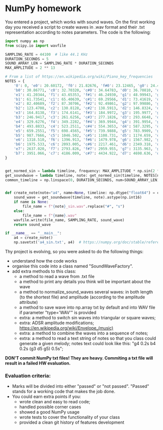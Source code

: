 # NumPy homework 

You entered a project, which works with sound waves. On the first working day you received a script to create waves 
in .wav format and their .txt representation according to notes parameters. The code is the following:

```python
import numpy as np
from scipy.io import wavfile

SAMPLING_RATE = 44100  # like 44.1 KHz
DURATION_SECONDS = 5
SOUND_ARRAY_LEN = SAMPLING_RATE * DURATION_SECONDS
MAX_AMPLITUDE = 2 ** 13

# From a list of https://en.wikipedia.org/wiki/Piano_key_frequencies
NOTES = {
    '0': 0, 'e0': 20.60172, 'f0': 21.82676, 'f#0': 23.12465, 'g0': 24.49971, 'g#0': 25.95654, 'a0': 27.50000, 'a#0': 29.13524,
    'b0': 30.86771, 'c0': 32.70320, 'c#0': 34.64783, 'd0': 36.70810, 'd#0': 38.89087,
    'e1': 41.20344, 'f1': 43.65353, 'f#1': 46.24930, 'g1': 48.99943, 'g#1': 51.91309, 'a1': 55.00000, 'a#1': 58.27047,
    'b1': 61.73541, 'c1': 65.40639, 'c#1': 69.29566, 'd1': 73.41619, 'd#1': 77.78175,
    'e2': 82.40689, 'f2': 87.30706, 'f#2': 92.49861, 'g2': 97.99886, 'g#2': 103.8262, 'a2': 110.0000, 'a#2': 116.5409,
    'b2': 123.4708, 'c2': 130.8128, 'c#2': 138.5913, 'd2': 146.8324, 'd#2': 155.5635,
    'e3': 164.8138, 'f3': 174.6141, 'f#3': 184.9972, 'g3': 195.9977, 'g#3': 207.6523, 'a3': 220.0000, 'a#3': 233.0819,
    'b3': 246.9417, 'c3': 261.6256, 'c#3': 277.1826, 'd3': 293.6648, 'd#3': 311.1270,
    'e4': 329.6276, 'f4': 349.2282, 'f#4': 369.9944, 'g4': 391.9954, 'g#4': 415.3047, 'a4': 440.0000, 'a#4': 466.1638,
    'b4': 493.8833, 'c4': 523.2511, 'c#4': 554.3653, 'd4': 587.3295, 'd#4': 622.2540,
    'e5': 659.2551, 'f5': 698.4565, 'f#5': 739.9888, 'g5': 783.9909, 'g#5': 830.6094, 'a5': 880.0000, 'a#5': 932.3275,
    'b5': 987.7666, 'c5': 1046.502, 'c#5': 1108.731, 'd5': 1174.659, 'd#5': 1244.508,
    'e6': 1318.510, 'f6': 1396.913, 'f#6': 1479.978, 'g6': 1567.982, 'g#6': 1661.219, 'a6': 1760.000, 'a#6': 1864.655,
    'b6': 1975.533, 'c6': 2093.005, 'c#6': 2217.461, 'd6': 2349.318, 'd#6': 2489.016,
    'e7': 2637.020, 'f7': 2793.826, 'f#7': 2959.955, 'g7': 3135.963, 'g#7': 3322.438, 'a7': 3520.000, 'a#7': 3729.310,
    'b7': 3951.066, 'c7': 4186.009, 'c#7': 4434.922, 'd7': 4698.636, 'd#7': 4978.032,
}


get_normed_sin = lambda timeline, frequency: MAX_AMPLITUDE * np.sin(2 * np.pi * frequency * timeline)
get_soundwave = lambda timeline, note: get_normed_sin(timeline, NOTES[note])
common_timeline = np.linspace(0, DURATION_SECONDS, num=SOUND_ARRAY_LEN)


def create_note(note="a4", name=None, timeline: np.dtype("float64") = common_timeline):
    sound_wave = get_soundwave(timeline, note).astype(np.int16)
    if name is None:
        file_name = f"{note}_sin.wav".replace("#", "s")
    else:
        file_name = f"{name}.wav"
    wavfile.write(file_name, SAMPLING_RATE, sound_wave)
    return sound_wave

if __name__ == "__main__":
    a4 = create_note()
    np.savetxt('a4_sin.txt', a4)  # https://numpy.org/doc/stable/reference/routines.io.html
```

Thу project is evolving, so you were asked to do the following things:
- understand how the code works 
- organise this code into a class named "SoundWaveFactory". 
- add extra methods to this class:
  - a method to read a wave from .txt file
  - a method to print any details you think will be important about the wave
  - a method to normalize_sound_waves several waves: in both length (to the shortest file) and amplitude (according to the amplitude attribute)
  - a method to save wave into np.array txt by default and into WAV file if parameter "type='WAV'" is provided
  - extra: a method to switch sin waves into triangular or square waves;
  - extra: ADSR amplitude modifications; https://en.wikipedia.org/wiki/Envelope_(music)
  - extra: a method to combine the waves into a sequence of notes;
  - extra: a method to read a text string of notes so that you class could generate a given melody; notes text could look like this: "g4 0.2s b4 0.2s (g3 d5 g5) 0.5s";

**DON'T commit NumPy txt files! They are heavy. Commiting a txt file will result in a failed HW evaluation.**

### Evaluation criteria:
- Marks will be divided into either "passed" or "not passed". "Passed" stands for a working code that makes the job done.
- You could earn extra points if you:
    - wrote clean and easy to read code;
    - handled possible corner cases
    - showed a good NumPy usage 
    - wrote tests to cover the functionality of your class
    - provided a clean git history of features development 